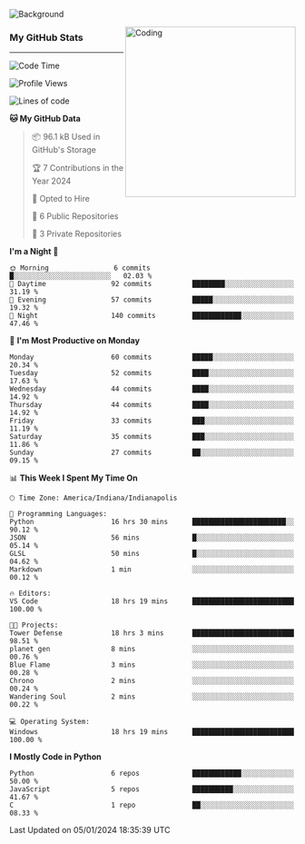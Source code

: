 ![Background](https://github.com/Nguyen-Noah/Nguyen-Noah/assets/112649680/f5d2296f-0508-400c-abcf-47c085708a2a)

<img align="right" alt="Coding" width="300" src="https://cdn.dribbble.com/users/1277312/screenshots/14733298/media/39b1045e593737587dd60e42c8422d1f.gif" >

### My GitHub Stats
---
<!--START_SECTION:waka-->
![Code Time](http://img.shields.io/badge/Code%20Time-19%20hrs%2059%20mins-blue)

![Profile Views](http://img.shields.io/badge/Profile%20Views-148-blue)

![Lines of code](https://img.shields.io/badge/From%20Hello%20World%20I%27ve%20Written-71.1%20thousand%20lines%20of%20code-blue)

**🐱 My GitHub Data** 

> 📦 96.1 kB Used in GitHub's Storage 
 > 
> 🏆 7 Contributions in the Year 2024
 > 
> 💼 Opted to Hire
 > 
> 📜 6 Public Repositories 
 > 
> 🔑 3 Private Repositories 
 > 
**I'm a Night 🦉** 

```text
🌞 Morning                6 commits           █░░░░░░░░░░░░░░░░░░░░░░░░   02.03 % 
🌆 Daytime                92 commits          ████████░░░░░░░░░░░░░░░░░   31.19 % 
🌃 Evening                57 commits          █████░░░░░░░░░░░░░░░░░░░░   19.32 % 
🌙 Night                  140 commits         ████████████░░░░░░░░░░░░░   47.46 % 
```
📅 **I'm Most Productive on Monday** 

```text
Monday                   60 commits          █████░░░░░░░░░░░░░░░░░░░░   20.34 % 
Tuesday                  52 commits          ████░░░░░░░░░░░░░░░░░░░░░   17.63 % 
Wednesday                44 commits          ████░░░░░░░░░░░░░░░░░░░░░   14.92 % 
Thursday                 44 commits          ████░░░░░░░░░░░░░░░░░░░░░   14.92 % 
Friday                   33 commits          ███░░░░░░░░░░░░░░░░░░░░░░   11.19 % 
Saturday                 35 commits          ███░░░░░░░░░░░░░░░░░░░░░░   11.86 % 
Sunday                   27 commits          ██░░░░░░░░░░░░░░░░░░░░░░░   09.15 % 
```


📊 **This Week I Spent My Time On** 

```text
🕑︎ Time Zone: America/Indiana/Indianapolis

💬 Programming Languages: 
Python                   16 hrs 30 mins      ███████████████████████░░   90.12 % 
JSON                     56 mins             █░░░░░░░░░░░░░░░░░░░░░░░░   05.14 % 
GLSL                     50 mins             █░░░░░░░░░░░░░░░░░░░░░░░░   04.62 % 
Markdown                 1 min               ░░░░░░░░░░░░░░░░░░░░░░░░░   00.12 % 

🔥 Editors: 
VS Code                  18 hrs 19 mins      █████████████████████████   100.00 % 

🐱‍💻 Projects: 
Tower Defense            18 hrs 3 mins       █████████████████████████   98.51 % 
planet gen               8 mins              ░░░░░░░░░░░░░░░░░░░░░░░░░   00.76 % 
Blue Flame               3 mins              ░░░░░░░░░░░░░░░░░░░░░░░░░   00.28 % 
Chrono                   2 mins              ░░░░░░░░░░░░░░░░░░░░░░░░░   00.24 % 
Wandering Soul           2 mins              ░░░░░░░░░░░░░░░░░░░░░░░░░   00.22 % 

💻 Operating System: 
Windows                  18 hrs 19 mins      █████████████████████████   100.00 % 
```

**I Mostly Code in Python** 

```text
Python                   6 repos             ████████████░░░░░░░░░░░░░   50.00 % 
JavaScript               5 repos             ██████████░░░░░░░░░░░░░░░   41.67 % 
C                        1 repo              ██░░░░░░░░░░░░░░░░░░░░░░░   08.33 % 
```




 Last Updated on 05/01/2024 18:35:39 UTC
<!--END_SECTION:waka-->

<!--
**Nguyen-Noah/Nguyen-Noah** is a ✨ _special_ ✨ repository because its `README.md` (this file) appears on your GitHub profile.

Here are some ideas to get you started:

- 🔭 I’m currently working on ...
- 🌱 I’m currently learning ...
- 👯 I’m looking to collaborate on ...
- 🤔 I’m looking for help with ...
- 💬 Ask me about ...
- 📫 How to reach me: ...
- 😄 Pronouns: ...
- ⚡ Fun fact: ...
-->
